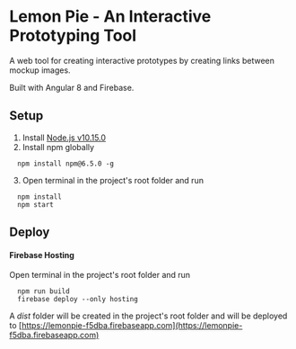 # Lemon Pie - An Interactive Prototyping Tool
A web tool for creating interactive prototypes by creating links between mockup images. 

Built with Angular 8 and Firebase. 

## Setup
1. Install [Node.js v10.15.0](https://nodejs.org/en/download/)
2. Install npm globally
```
  npm install npm@6.5.0 -g
```
3. Open terminal in the project's root folder and run
``` 
  npm install
  npm start
```


## Deploy 
#### Firebase Hosting 
Open terminal in the project's root folder and run
```
  npm run build
  firebase deploy --only hosting
```

A *dist* folder will be created in the project's root folder and will be deployed to [https://lemonpie-f5dba.firebaseapp.com](https://lemonpie-f5dba.firebaseapp.com)


<!---

## Misc

### Git/env config
Open terminal to the project root folder and run 
```
  git config user.name teresaPap
  git config user.email teresapap27@gmail.com
  nvm use 10
  npm start
```

### Heroku 
TODO: add the links here - if applicable 

### Netlify
[link](https://www.netlify.com/)

--->
